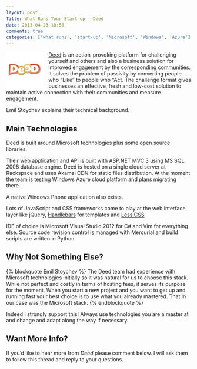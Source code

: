 ```yaml
---
layout: post
Title: What Runs Your Start-up - Deed
date: 2013-04-23 10:56
comments: true
categories: ['what runs', 'start-up', 'Microsoft', 'Windows', 'Azure']
---
```


<img src="/images/startup/deed.jpg" alt="Deed" style="float:left; margin-right: 15px;" />

[Deed](http://www.ideedit.com/) is an action-provoking platform for challenging
yourself and others and also a business solution for improved engagement by the
corresponding communities. It solves the problem of passivity by converting people
who “Like” to people who “Act. The challenge format gives businesses an effective,
fresh and low-cost solution to maintain active connection with their communities
and measure engagement.

Emil Stoychev explains their technical background.

Main Technologies
-----------------

Deed is built around Microsoft technologies plus some open source libraries.

Their web application and API is built with ASP.NET MVC 3 using MS SQL 2008 database engine.
Deed is hosted on a single cloud server at Rackspace and uses Akamai CDN for static files
distribution. At the moment the team is testing Windows Azure cloud platform and plans
migrating there.

A native Windows Phone application also exists.

Lots of JavaScript and CSS frameworks come to play at the  web interface layer like
jQuery, [Handlebars](http://handlebarsjs.com/) for templates and [Less CSS](http://lesscss.org/).

IDE of choice is Microsoft Visual Studio 2012 for C# and Vim for everything else.
Source code revision control is managed with Mercurial and build scripts are written in Python.

Why Not Something Else?
-----------------------

{% blockquote Emil Stoychev %}
The Deed team had experience with Microsoft technologies initially so it was natural
for us to choose this stack. While not perfect and costly in terms of hosting fees,
it serves its purpose for the moment. When you start a new project and you want to get
up and running fast your best choice is to use what you already mastered.
That in our case was the Microsoft stack.
{% endblockquote %}

Indeed I strongly support this! Always use technologies you are a master at and change and
adapt along the way if necessary.

Want More Info?
---------------

If you’d like to hear more from *Deed* please comment below.
I will ask them to follow this thread and reply to your questions.
